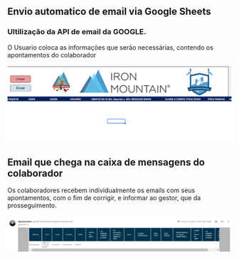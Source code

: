<!DOCTYPE html>
<html lang="en">
<head>
    <meta charset="UTF-8">
    <meta http-equiv="X-UA-Compatible" content="IE=edge">
    <meta name="viewport" content="width=device-width, initial-scale=1.0">
    
</head>
<body>
    <div style="border: 1px; border-radius: 3px; border-color: aliceblue;">
     <h2> Envio automatico de email via Google Sheets</h2>
     </div>
     <h3> Ultilização da API de email da GOOGLE.</h3>
     <div>O Usuario coloca as informações que serão necessárias, contendo os apontamentos do colaborador</div><br>
     <img width="900px" src="/img/Capturar.PNG"></img>
     <div>
        <h2>Email que chega na caixa de mensagens do colaborador</h2>
        </div>
        <div>Os colaboradores recebem individualmente os emails com seus apontamentos, com o fim de corrigir, e informar ao gestor, que da prosseguimento.
     </div>
     <br>
     <img width="900px" src="/img/emailEnviado.PNG"></img>
</body>
</html>